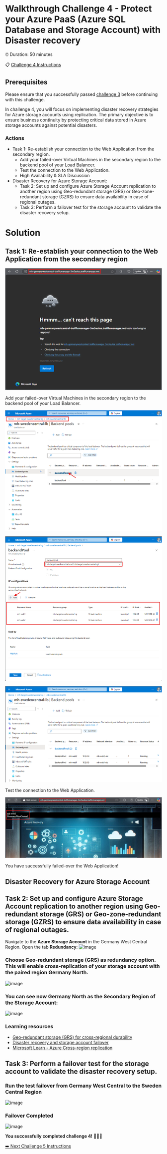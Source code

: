 # Walkthrough Challenge 4 - Protect your Azure PaaS (Azure SQL Database and Storage Account) with Disaster recovery

⏰ Duration: 50 minutes

📋  [Challenge 4 Instructions](../../challenges/04_challenge.md)

## Prerequisites

Please ensure that you successfully passed [challenge 3](../../challenges/03_challenge.md) before continuing with this challenge.

In challenge 4, you will focus on implementing disaster recovery strategies for Azure storage accounts using replication. The primary objective is to ensure business continuity by protecting critical data stored in Azure storage accounts against potential disasters.

### Actions
* Task 1: Re-establish your connection to the Web Application from the secondary region.
  * Add your failed-over Virtual Machines in the secondary region to the backend pool of your Load Balancer.
  * Test the connection to the Web Application.
  * High Availability & SLA Discussion
* Disaster Recovery for Azure Storage Account:
  * Task 2: Set up and configure Azure Storage Account replication to another region using Geo-redundant storage (GRS) or Geo-zone-redundant storage (GZRS) to ensure data availability in case of regional outages.
  * Task 3: Perform a failover test for the storage account to validate the disaster recovery setup.


# Solution

## Task 1: Re-establish your connection to the Web Application from the secondary region

![image](./img/027.png)

Add your failed-over Virtual Machines in the secondary region to the backend pool of your Load Balancer.

![image](./img/028.png)

![image](./img/029.png)

![image](./img/030.png)

Test the connection to the Web Application.

![image](./img/031.png)

You have successfully failed-over the Web Application!

## Disaster Recovery for Azure Storage Account

## Task 2: Set up and configure Azure Storage Account replication to another region using Geo-redundant storage (GRS) or Geo-zone-redundant storage (GZRS) to ensure data availability in case of regional outages.

Navigate to the **Azure Storage Account** in the Germany West Central Region. Open the tab **Redundancy**:
![image](./img/01.png)

### Choose Geo-redundant storage (GRS) as redundancy option. This will enable cross-replication of your storage account with the paired region Germany North. 
![image](./img/02.png)

### You can see now Germany North as the Secondary Region of the Storage Account:
![image](./img/11.png)

### Learning resources
* [Geo-redundant storage (GRS) for cross-regional durability](https://learn.microsoft.com/en-us/azure/storage/common/storage-redundancy-grs)
* [Disaster recovery and storage account failover](https://learn.microsoft.com/en-us/azure/storage/common/storage-disaster-recovery-guidance)
* [Microsoft Learn - Azure Cross-region replication](https://learn.microsoft.com/en-us/azure/reliability/cross-region-replication-azure#cross-region-replication)

## Task 3: Perform a failover test for the storage account to validate the disaster recovery setup.

### Run the test failover from Germany West Central to the Sweden Central Region
![image](./img/12.png)

### Failover Completed
![image](./img/13.png)

**You successfully completed challenge 4!** 🚀🚀🚀

[➡️ Next Challenge 5 Instructions](../../challenges/05_challenge.md)